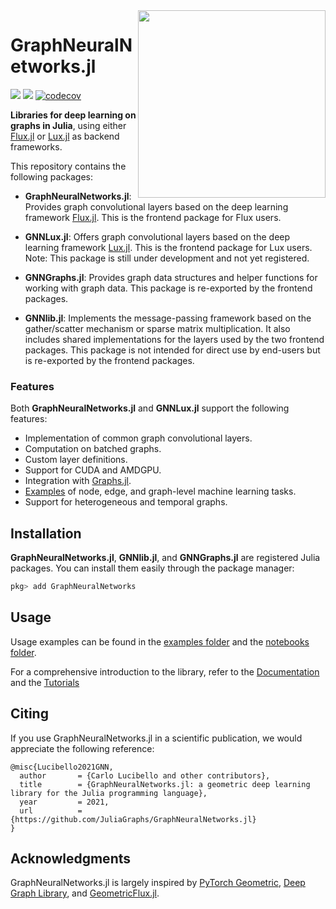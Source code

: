 <img align="right" width="300px" src="https://raw.githubusercontent.com/JuliaGraphs/GraphNeuralNetworks.jl/master/GraphNeuralNetworks/docs/src/assets/logo.svg">


# GraphNeuralNetworks.jl

[![](https://img.shields.io/badge/docs-dev-blue.svg)](https://juliagraphs.org/GraphNeuralNetworks.jl/graphneuralnetworks/)
![](https://github.com/JuliaGraphs/GraphNeuralNetworks.jl/actions/workflows/ci.yml/badge.svg)
[![codecov](https://codecov.io/gh/JuliaGraphs/GraphNeuralNetworks.jl/branch/master/graph/badge.svg)](https://codecov.io/gh/JuliaGraphs/GraphNeuralNetworks.jl)


**Libraries for deep learning on graphs in Julia**, using either [Flux.jl](https://fluxml.ai/Flux.jl/stable/) or [Lux.jl](https://lux.csail.mit.edu/stable/) as backend frameworks.

This repository contains the following packages:

- **GraphNeuralNetworks.jl**: Provides graph convolutional layers based on the deep learning framework [Flux.jl](https://fluxml.ai/Flux.jl/stable/). This is the frontend package for Flux users.

- **GNNLux.jl**: Offers graph convolutional layers based on the deep learning framework [Lux.jl](https://lux.csail.mit.edu/stable/). This is the frontend package for Lux users. Note: This package is still under development and not yet registered.

- **GNNGraphs.jl**: Provides graph data structures and helper functions for working with graph data. This package is re-exported by the frontend packages.

- **GNNlib.jl**: Implements the message-passing framework based on the gather/scatter mechanism or sparse matrix multiplication. It also includes shared implementations for the layers used by the two frontend packages. This package is not intended for direct use by end-users but is re-exported by the frontend packages.

### Features

Both **GraphNeuralNetworks.jl** and **GNNLux.jl** support the following features:

- Implementation of common graph convolutional layers.
- Computation on batched graphs.
- Custom layer definitions.
- Support for CUDA and AMDGPU.
- Integration with [Graphs.jl](https://github.com/JuliaGraphs/Graphs.jl).
- [Examples](https://github.com/JuliaGraphs/GraphNeuralNetworks.jl/tree/master/GraphNeuralNetworks/examples) of node, edge, and graph-level machine learning tasks.
- Support for heterogeneous and temporal graphs.

## Installation

**GraphNeuralNetworks.jl**, **GNNlib.jl**, and **GNNGraphs.jl** are registered Julia packages. You can install them easily through the package manager:

```julia
pkg> add GraphNeuralNetworks
```

## Usage

Usage examples can be found in the [examples folder](https://github.com/JuliaGraphs/GraphNeuralNetworks.jl/tree/master/GraphNeuralNetworks/examples) and the [notebooks folder](https://github.com/JuliaGraphs/GraphNeuralNetworks.jl/tree/master/GraphNeuralNetworks/notebooks). 

For a comprehensive introduction to the library, refer to the [Documentation](https://juliagraphs.org/GraphNeuralNetworks.jl/graphneuralnetworks/) and the [Tutorials](https://juliagraphs.org/GraphNeuralNetworks.jl/tutorials/)

## Citing

If you use GraphNeuralNetworks.jl in a scientific publication, we would appreciate the following reference:

```
@misc{Lucibello2021GNN,
  author       = {Carlo Lucibello and other contributors},
  title        = {GraphNeuralNetworks.jl: a geometric deep learning library for the Julia programming language},
  year         = 2021,
  url          = {https://github.com/JuliaGraphs/GraphNeuralNetworks.jl}
}
```

## Acknowledgments

GraphNeuralNetworks.jl is largely inspired by [PyTorch Geometric](https://pytorch-geometric.readthedocs.io/en/latest/), [Deep Graph Library](https://docs.dgl.ai/),
and [GeometricFlux.jl](https://fluxml.ai/GeometricFlux.jl/stable/).


